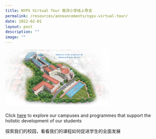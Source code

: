 ```yaml
---
title: NYPS Virtual Tour 南洋小学线上导览
permalink: /resources/announcements/nyps-virtual-tour/
date: 2022-02-01
layout: post
description: ""
image: ""
---
```



<img src="/images/virtualtour.png" 
     style="width:65%">


Click [here](https://go.gov.sg/nyps-virtualtour) to explore our campuses and programmes that support the holistic development of our students

探索我们的校园，看看我们的课程如何促进学生的全面发展